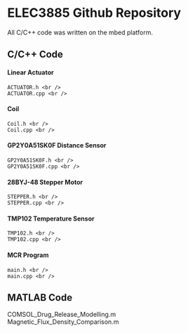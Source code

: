 # ELEC3885 Github Repository
All C/C++ code was written on the mbed platform.


## C/C++ Code

#### Linear Actuator <br />
    ACTUATOR.h <br />
    ACTUATOR.cpp <br />
#### Coil <br />
    Coil.h <br />
    Coil.cpp <br />
#### GP2Y0A51SK0F Distance Sensor <br />
    GP2Y0A51SK0F.h <br />
    GP2Y0A51SK0F.cpp <br />
#### 28BYJ-48 Stepper Motor <br />
    STEPPER.h <br />
    STEPPER.cpp <br />
#### TMP102 Temperature Sensor <br />
    TMP102.h <br />
    TMP102.cpp <br />

#### MCR Program
    main.h <br />
    main.cpp <br />


## MATLAB Code

  COMSOL_Drug_Release_Modelling.m <br />
  Magnetic_Flux_Density_Comparison.m <br />



